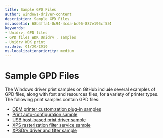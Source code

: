 ```yaml
---
title: Sample GPD Files
author: windows-driver-content
description: Sample GPD Files
ms.assetid: 68b4ffa1-8c94-4cda-bc96-887e196cf534
keywords:
- Unidrv, GPD files
- GPD files WDK Unidrv , samples
- Unidrv WDK print
ms.date: 01/30/2018
ms.localizationpriority: medium
---
```


# Sample GPD Files

The Windows driver print samples on GitHub include several examples of GPD files, along with font and resources files, for a variety of printer types. The following print samples contain GPD files:

-   [OEM printer customization plug-in samples](https://go.microsoft.com/fwlink/?linkid=862105)
-   [Print auto-configuration sample](http://go.microsoft.com/fwlink/p/?LinkId=617938)
-   [USB host-based print driver sample](http://go.microsoft.com/fwlink/p/?LinkId=617947)
-   [XPS rasterization filter service sample](http://go.microsoft.com/fwlink/p/?LinkId=617951)
-   [XPSDrv driver and filter sample](http://go.microsoft.com/fwlink/p/?LinkId=617950)


 




